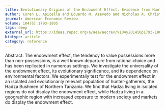 ```yaml
---
title: Evolutionary Origins of the Endowment Effect, Evidence from Hunter-Gatherers
author: Coren L. Apicella and Eduardo M. Azevedo and Nicholas A. Christakis and James H. Fowler
journal: American Economic Review
volume: 104(6):1793-1805
tags: deep
external_url: https://ideas.repec.org/a/aea/aecrev/v104y2014i6p1793-1805.html
bibtype: article
category: reference
---
```

Abstract: The endowment effect, the tendency to value possessions more than non-possessions, is a well known departure from rational choice and has been replicated in numerous settings. We investigate the universality of the endowment effect, its evolutionary significance, and its dependence on environmental factors. We experimentally test for the endowment effect in an isolated and evolutionarily relevant population of hunter-gatherers, the Hadza Bushmen of Northern Tanzania. We find that Hadza living in isolated regions do not display the endowment effect, while Hadza living in a geographic region with increased exposure to modern society and markets do display the endowment effect.
